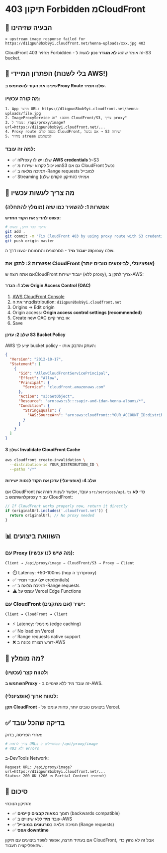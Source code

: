 # תיקון 403 Forbidden מCloudFront

## 🔴 הבעיה שזיהינו

```
⨯ upstream image response failed for https://d1iqpun8bxb9yi.cloudfront.net/henna-uploads/xxx.jpg 403
```

CloudFront מחזיר 403 Forbidden - זה אומר שהוא **לא מוגדר נכון** לגשת ל-S3 bucket.

## 🔧 הפתרון המיידי (בלי לשנות AWS!)

**שינינו את הקוד להשתמש בProxy Route שלנו תמיד.**

### מה קורה עכשיו:

```
1. App מייצר URL: https://d1iqpun8bxb9yi.cloudfront.net/henna-uploads/file.jpg
2. ImageProxyService מזהה: "זה CloudFront/S3, צריך proxy"
3. ממיר ל: /api/proxy/image?url=https://d1iqpun8bxb9yi.cloudfront.net/...
4. Proxy route מנסה קודם CloudFront, אם נכשל → S3 ישירות
5. מחזיר stream למשתמש
```

### למה זה עובד:

- ✅ הProxy שלנו יש לו **AWS credentials** ל-S3
- ✅ הוא יכול לקרוא ישירות מS3 גם אם CloudFront נכשל
- ✅ תמיכה מלאה ב-Range requests למובייל
- ✅ Streaming אמיתי (התיקון הקודם שלנו)

## 🚀 מה צריך לעשות עכשיו

### אפשרות 1: להשאיר כמו שזה (מומלץ להתחלה)

**פשוט להריץ את הקוד החדש:**

```bash
# הקוד כבר תוקן, פשוט:
git add .
git commit -m "Fix CloudFront 403 by using proxy route with S3 credentials"
git push origin master
```

**זה יעבוד מיד** - הסרטונים והתמונות יטענו דרך הproxy שלנו.

### אפשרות 2: לתקן את CloudFront (אופציונלי, לביצועים טובים יותר)

אם אתה רוצה שCloudFront יעבוד ישירות (ללא proxy), צריך לתקן ב-AWS:

#### שלב 1: הגדר Origin Access Control (OAC)

1. [AWS CloudFront Console](https://console.aws.amazon.com/cloudfront)
2. בחר את הdistribution: `d1iqpun8bxb9yi.cloudfront.net`
3. Origins → Edit origin
4. Origin access: **Origin access control settings (recommended)**
5. Create new OAC או בחר קיים
6. Save

#### שלב 2: עדכן S3 Bucket Policy

AWS יציע לך bucket policy - העתק והדבק אותו:

```json
{
  "Version": "2012-10-17",
  "Statement": [
    {
      "Sid": "AllowCloudFrontServicePrincipal",
      "Effect": "Allow",
      "Principal": {
        "Service": "cloudfront.amazonaws.com"
      },
      "Action": "s3:GetObject",
      "Resource": "arn:aws:s3:::sapir-and-idan-henna-albums/*",
      "Condition": {
        "StringEquals": {
          "AWS:SourceArn": "arn:aws:cloudfront::YOUR_ACCOUNT_ID:distribution/YOUR_DISTRIBUTION_ID"
        }
      }
    }
  ]
}
```

#### שלב 3: Invalidate CloudFront Cache

```bash
aws cloudfront create-invalidation \
  --distribution-id YOUR_DISTRIBUTION_ID \
  --paths "/*"
```

#### שלב 4: (אופציונלי) עדכן את הקוד לנסות ישירות

אם CloudFront עובד, אפשר לשנות חזרה את `src/services/api.ts` כדי **לא** להשתמש בproxy עבור CloudFront:

```typescript
// If CloudFront works properly now, return it directly
if (originalUrl.includes('.cloudfront.net')) {
  return originalUrl; // No proxy needed
}
```

## 📊 השוואת ביצועים

### עם Proxy (מה שיש לנו עכשיו):

```
Client → /api/proxy/image → CloudFront/S3 → Proxy → Client
```

- ⏱️ Latency: +50-100ms (hop דרך הproxy)
- ✅ עובד תמיד (יש credentials)
- ✅ תמיכה מלאה ב-Range requests
- ⚠️ עומס על Vercel Edge Functions

### עם CloudFront ישיר (אם מתקנים):

```
Client → CloudFront → Client
```

- ⚡ Latency: מינימלי (edge caching)
- ✅ No load on Vercel
- ✅ Range requests native support
- ❌ דורש תצורה נכונה ב-AWS

## 🤔 מה מומלץ?

### לטווח קצר (עכשיו):
**השתמש בProxy** - זה עובד מיד ללא שינויים ב-AWS.

### לטווח ארוך (אופציונלי):
**תקן CloudFront** - ביצועים טובים יותר, פחות עומס על Vercel.

## ✅ בדיקה שהכל עובד

אחרי הפריסה, בדוק:

```bash
# צריך לראות URLs שמתחילים ב-/api/proxy/image
# ולא 403 errors
```

ב-DevTools Network:
```
Request URL: /api/proxy/image?url=https://d1iqpun8bxb9yi.cloudfront.net/...
Status: 200 OK (או 206 Partial Content לסרטונים)
```

## 📝 סיכום

התיקון הנוכחי:
- ✅ תומך ב**מאות קבצים קיימים** (backwards compatible)
- ✅ עובד **מיד** ללא שינויים ב-AWS
- ✅ תמיכה מלאה ב**סרטונים במובייל** (Range requests)
- ✅ **אפס downtime**

אם בעתיד תרצה, אפשר לשפר ביצועים עם תיקון CloudFront, אבל זה לא נחוץ כדי שהאפליקציה תעבוד.

